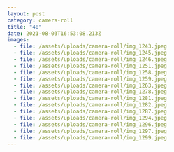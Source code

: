 ```yaml
---
layout: post
category: camera-roll
title: "40"
date: 2021-08-03T16:53:08.213Z
images:
  - file: /assets/uploads/camera-roll/img_1243.jpeg
  - file: /assets/uploads/camera-roll/img_1245.jpeg
  - file: /assets/uploads/camera-roll/img_1246.jpeg
  - file: /assets/uploads/camera-roll/img_1251.jpeg
  - file: /assets/uploads/camera-roll/img_1258.jpeg
  - file: /assets/uploads/camera-roll/img_1259.jpeg
  - file: /assets/uploads/camera-roll/img_1263.jpeg
  - file: /assets/uploads/camera-roll/img_1278.jpeg
  - file: /assets/uploads/camera-roll/img_1281.jpeg
  - file: /assets/uploads/camera-roll/img_1282.jpeg
  - file: /assets/uploads/camera-roll/img_1287.jpeg
  - file: /assets/uploads/camera-roll/img_1294.jpeg
  - file: /assets/uploads/camera-roll/img_1296.jpeg
  - file: /assets/uploads/camera-roll/img_1297.jpeg
  - file: /assets/uploads/camera-roll/img_1299.jpeg
---
```

